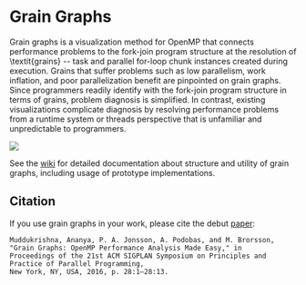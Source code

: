 # Grain Graphs

Grain graphs is a visualization method for OpenMP that connects performance problems to the fork-join program structure at the resolution of \textit{grains} -- task and parallel for-loop chunk instances created during execution. Grains that suffer problems such as low parallelism, work inflation, and poor parallelization benefit are pinpointed on grain graphs. Since programmers readily identify with the fork-join program structure in terms of grains, problem diagnosis is simplified. In contrast, existing visualizations complicate diagnosis by resolving performance problems from a runtime system or threads perspective that is unfamiliar and unpredictable to programmers.

![](https://github.com/anamud/grain-graphs/wiki/figures/bots-sort-analysis.gif)

See the [wiki](https://github.com/anamud/grain-graphs/wiki) for detailed documentation about structure and utility of grain graphs, including usage of prototype implementations.

## Citation

If you use grain graphs in your work, please cite the debut [paper](http://dl.acm.org/citation.cfm?id=2851156):

    Muddukrishna, Ananya, P. A. Jonsson, A. Podobas, and M. Brorsson,
    "Grain Graphs: OpenMP Performance Analysis Made Easy," in
    Proceedings of the 21st ACM SIGPLAN Symposium on Principles and Practice of Parallel Programming,
    New York, NY, USA, 2016, p. 28:1–28:13.
